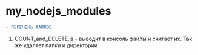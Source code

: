 # my_nodejs_modules

```diff
- ПЕРЕЧЕНЬ ФАЙЛОВ
```

1. COUNT_and_DELETE.js - выводит в консоль файлы и считает их. Так же удаляет папки и директории
